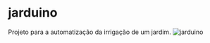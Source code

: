 # jarduino
Projeto para a automatização da irrigação de um jardim.
![jarduino](https://github.com/bruno-caires/jarduino/blob/master/jarduino.jpg)
